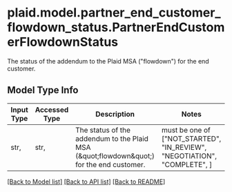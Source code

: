 # plaid.model.partner_end_customer_flowdown_status.PartnerEndCustomerFlowdownStatus

The status of the addendum to the Plaid MSA (\"flowdown\") for the end customer.

## Model Type Info
Input Type | Accessed Type | Description | Notes
------------ | ------------- | ------------- | -------------
str,  | str,  | The status of the addendum to the Plaid MSA (\&quot;flowdown\&quot;) for the end customer. | must be one of ["NOT_STARTED", "IN_REVIEW", "NEGOTIATION", "COMPLETE", ] 

[[Back to Model list]](../../README.md#documentation-for-models) [[Back to API list]](../../README.md#documentation-for-api-endpoints) [[Back to README]](../../README.md)

